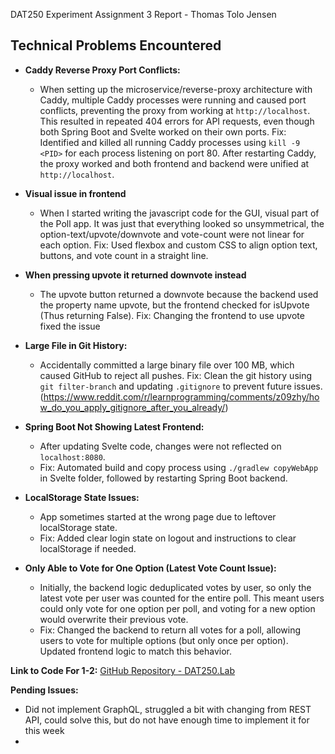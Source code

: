 DAT250 Experiment Assignment 3 Report - Thomas Tolo Jensen

## Technical Problems Encountered
- **Caddy Reverse Proxy Port Conflicts:**
  - When setting up the microservice/reverse-proxy architecture with Caddy, multiple Caddy processes were running and caused port conflicts, preventing the proxy from working at `http://localhost`. This resulted in repeated 404 errors for API requests, even though both Spring Boot and Svelte worked on their own ports.
  Fix: Identified and killed all running Caddy processes using `kill -9 <PID>` for each process listening on port 80. After restarting Caddy, the proxy worked and both frontend and backend were unified at `http://localhost`.

- **Visual issue in frontend**
  - When I started writing the javascript code for the GUI, visual part of the Poll app. It was just that everything looked so unsymmetrical, the option-text/upvote/downvote and vote-count were not linear for each option. 
  Fix: Used flexbox and custom CSS to align option text, buttons, and vote count in a straight line.

- **When pressing upvote it returned downvote instead** 
  - The upvote button returned a downvote because the backend used the property name upvote, but the frontend checked for isUpvote (Thus returning False). 
  Fix: Changing the frontend to use upvote fixed the issue

- **Large File in Git History:**
  - Accidentally committed a large binary file over 100 MB, which caused GitHub to reject all pushes. 
  Fix: Clean the git history using `git filter-branch` and updating `.gitignore` to prevent future issues. (https://www.reddit.com/r/learnprogramming/comments/z09zhy/how_do_you_apply_gitignore_after_you_already/)

- **Spring Boot Not Showing Latest Frontend:**
  - After updating Svelte code, changes were not reflected on `localhost:8080`.
  - Fix: Automated build and copy process using `./gradlew copyWebApp` in Svelte folder, followed by restarting Spring Boot backend.

- **LocalStorage State Issues:**
  - App sometimes started at the wrong page due to leftover localStorage state.
  - Fix: Added clear login state on logout and instructions to clear localStorage if needed.

- **Only Able to Vote for One Option (Latest Vote Count Issue):**
  - Initially, the backend logic deduplicated votes by user, so only the latest vote per user was counted for the entire poll. This meant users could only vote for one option per poll, and voting for a new option would overwrite their previous vote.
  - Fix: Changed the backend to return all votes for a poll, allowing users to vote for multiple options (but only once per option). Updated frontend logic to match this behavior.

**Link to Code For 1-2:**
[GitHub Repository - DAT250.Lab](https://github.com/ThomasTolo/Dat250.Lab)

**Pending Issues:**
- Did not implement GraphQL, struggled a bit with changing from REST API, could solve this, but do not have enough time to implement it for this week
-
